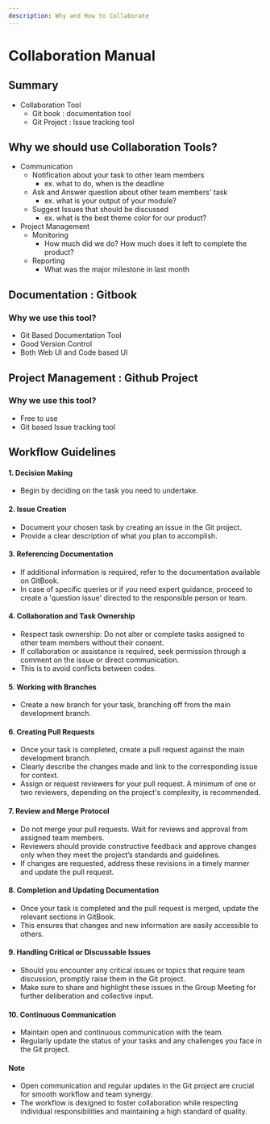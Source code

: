 ```yaml
---
description: Why and How to Collaborate
---
```


# Collaboration Manual

## Summary

* Collaboration Tool
  * Git book : documentation tool
  * Git Project : Issue tracking tool

## Why we should use Collaboration Tools?

* Communication
  * Notification about your task to other team members
    * ex. what to do, when is the deadline
  * Ask and Answer question about other team members' task
    * ex. what is your output of your module?
  * Suggest Issues that should be discussed
    * ex. what is the best theme color for our product?
* Project Management
  * Monitoring
    * How much did we do? How much does it left to complete the product?
  * Reporting
    * What was the major milestone in last month

## Documentation : Gitbook

### Why we use this tool?

* Git Based Documentation Tool
* Good Version Control
* Both Web UI and Code based UI

## Project Management : Github Project

### Why we use this tool?

* Free to use
* Git based Issue tracking tool

## Workflow Guidelines

#### 1. Decision Making

* Begin by deciding on the task you need to undertake.

#### 2. Issue Creation

* Document your chosen task by creating an issue in the Git project.
* Provide a clear description of what you plan to accomplish.

#### 3. Referencing Documentation

* If additional information is required, refer to the documentation available on GitBook.
* In case of specific queries or if you need expert guidance, proceed to create a 'question issue' directed to the responsible person or team.

#### 4. Collaboration and Task Ownership

* Respect task ownership: Do not alter or complete tasks assigned to other team members without their consent.
* If collaboration or assistance is required, seek permission through a comment on the issue or direct communication.
* This is to avoid conflicts between codes.

#### 5. Working with Branches

* Create a new branch for your task, branching off from the main development branch.

#### 6. Creating Pull Requests

* Once your task is completed, create a pull request against the main development branch.
* Clearly describe the changes made and link to the corresponding issue for context.
* Assign or request reviewers for your pull request. A minimum of one or two reviewers, depending on the project's complexity, is recommended.

#### 7. Review and Merge Protocol

* Do not merge your pull requests. Wait for reviews and approval from assigned team members.
* Reviewers should provide constructive feedback and approve changes only when they meet the project’s standards and guidelines.
* If changes are requested, address these revisions in a timely manner and update the pull request.

#### 8. Completion and Updating Documentation

* Once your task is completed and the pull request is merged, update the relevant sections in GitBook.
* This ensures that changes and new information are easily accessible to others.

#### 9. Handling Critical or Discussable Issues

* Should you encounter any critical issues or topics that require team discussion, promptly raise them in the Git project.
* Make sure to share and highlight these issues in the Group Meeting for further deliberation and collective input.

#### 10. Continuous Communication

* Maintain open and continuous communication with the team.
* Regularly update the status of your tasks and any challenges you face in the Git project.

#### Note

* Open communication and regular updates in the Git project are crucial for smooth workflow and team synergy.
* The workflow is designed to foster collaboration while respecting individual responsibilities and maintaining a high standard of quality.
